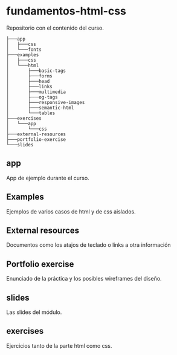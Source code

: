 # fundamentos-html-css

Repositorio con el contenido del curso.

```
├───app
│   ├───css
│   └───fonts
├───examples
│   ├───css
│   └───html
│       ├───basic-tags
│       ├───forms
│       ├───head
│       ├───links
│       ├───multimedia
│       ├───og-tags
│       ├───responsive-images
│       ├───semantic-html
│       └───tables
├───exercises
│   └───app
│       └───css
├───external-resources
├───portfolio-exercise
└───slides
```

## app

App de ejemplo durante el curso.

## Examples

Ejemplos de varios casos de html y de css aislados.

## External resources

Documentos como los atajos de teclado o links a otra información

## Portfolio exercise

Enunciado de la práctica y los posibles wireframes del diseño.

## slides

Las slides del módulo.

## exercises

Ejercicios tanto de la parte html como css.
